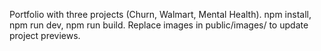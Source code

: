 Portfolio with three projects (Churn, Walmart, Mental Health). npm install, npm run dev, npm run build. Replace images in public/images/ to update project previews.
